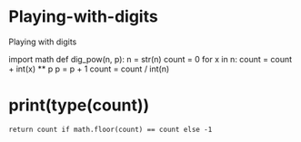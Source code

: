 # Playing-with-digits
Playing with digits


import math
def dig_pow(n, p):
    n = str(n)
    count = 0
    for x in n:
        count = count + int(x) ** p
        p = p + 1
    count = count / int(n)
#     print(type(count))
    return count if math.floor(count) == count else -1
